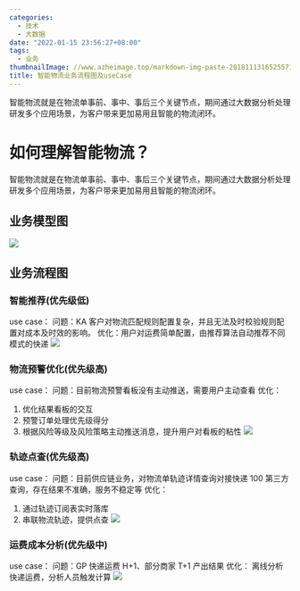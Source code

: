 ```yaml
---
categories:
  - 技术
  - 大数据
date: "2022-01-15 23:56:27+08:00"
tags:
  - 业务
thumbnailImage: //www.azheimage.top/markdown-img-paste-20181113165255716.png
title: 智能物流业务流程图及useCase
---
```


智能物流就是在物流单事前、事中、事后三个关键节点，期间通过大数据分析处理研发多个应用场景，为客户带来更加易用且智能的物流闭环。

# 如何理解智能物流？

<!--more-->

智能物流就是在物流单事前、事中、事后三个关键节点，期间通过大数据分析处理研发多个应用场景，为客户带来更加易用且智能的物流闭环。

## 业务模型图

![](https://www.azheimage.top/markdown-img-paste-20220114142510929.png)

## 业务流程图

### 智能推荐(优先级低)

use case：
问题：KA 客户对物流匹配规则配置复杂，并且无法及时校验规则配置对成本及时效的影响。
优化：用户对运费简单配置，由推荐算法自动推荐不同模式的快递
![](https://www.azheimage.top/markdown-img-paste-20220114144823911.png)

### 物流预警优化(优先级高)

use case：
问题：目前物流预警看板没有主动推送，需要用户主动查看
优化：

1. 优化结果看板的交互
2. 预警订单处理优先级得分
3. 根据风险等级及风险策略主动推送消息，提升用户对看板的粘性
   ![](https://www.azheimage.top/markdown-img-paste-20220114144705999.png)

### 轨迹点查(优先级高)

use case：
问题：目前供应链业务，对物流单轨迹详情查询对接快递 100 第三方查询，存在结果不准确，服务不稳定等
优化：

1. 通过轨迹订阅表实时落库
2. 串联物流轨迹，提供点查
   ![](https://www.azheimage.top/markdown-img-paste-20220114144801639.png)

### 运费成本分析(优先级中)

use case：
问题：GP 快递运费 H+1、部分商家 T+1 产出结果
优化：
离线分析快递运费，分析人员触发计算
![](https://www.azheimage.top/markdown-img-paste-20220114144846557.png)
